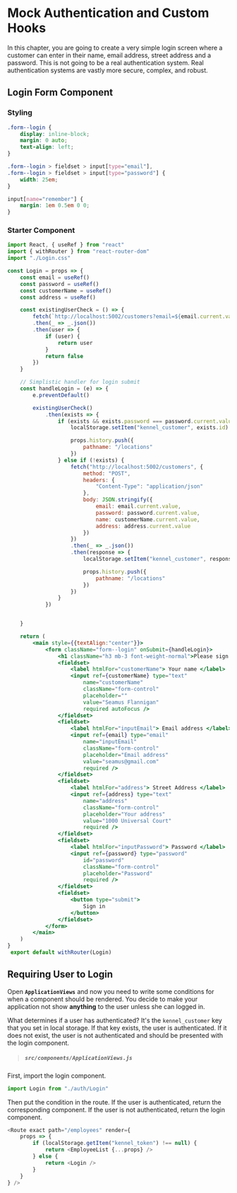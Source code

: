 # Mock Authentication and Custom Hooks

In this chapter, you are going to create a very simple login screen where a customer can enter in their name, email address, street address and a password. This is not going to be a real authentication system. Real authentication systems are vastly more secure, complex, and robust.

## Login Form Component

### Styling

```css
.form--login {
    display: inline-block;
    margin: 0 auto;
    text-align: left;
}

.form--login > fieldset > input[type="email"],
.form--login > fieldset > input[type="password"] {
    width: 25em;
}

input[name="remember"] {
    margin: 1em 0.5em 0 0;
}
```

### Starter Component

```jsx
import React, { useRef } from "react"
import { withRouter } from "react-router-dom"
import "./Login.css"

const Login = props => {
    const email = useRef()
    const password = useRef()
    const customerName = useRef()
    const address = useRef()

    const existingUserCheck = () => {
        fetch(`http://localhost:5002/customers?email=${email.current.value}`)
        .then(_ => _.json())
        .then(user => {
            if (user) {
                return user
            }
            return false
        })
    }

    // Simplistic handler for login submit
    const handleLogin = (e) => {
        e.preventDefault()

        existingUserCheck()
            .then(exists => {
                if (exists && exists.password === password.current.value) {
                    localStorage.setItem("kennel_customer", exists.id)

                    props.history.push({
                        pathname: "/locations"
                    })
                } else if (!exists) {
                    fetch("http://localhost:5002/customers", {
                        method: "POST",
                        headers: {
                            "Content-Type": "application/json"
                        },
                        body: JSON.stringify({
                            email: email.current.value,
                            password: password.current.value,
                            name: customerName.current.value,
                            address: address.current.value
                        })
                    })
                    .then(_ => _.json())
                    .then(response => {
                        localStorage.setItem("kennel_customer", response.id)

                        props.history.push({
                            pathname: "/locations"
                        })
                    })
                }
            })


    }

    return (
        <main style={{textAlign:"center"}}>
            <form className="form--login" onSubmit={handleLogin}>
                <h1 className="h3 mb-3 font-weight-normal">Please sign in</h1>
                <fieldset>
                    <label htmlFor="customerName"> Your name </label>
                    <input ref={customerName} type="text"
                        name="customerName"
                        className="form-control"
                        placeholder=""
                        value="Seamus Flannigan"
                        required autoFocus />
                </fieldset>
                <fieldset>
                    <label htmlFor="inputEmail"> Email address </label>
                    <input ref={email} type="email"
                        name="inputEmail"
                        className="form-control"
                        placeholder="Email address"
                        value="seamus@gmail.com"
                        required />
                </fieldset>
                <fieldset>
                    <label htmlFor="address"> Street Address </label>
                    <input ref={address} type="text"
                        name="address"
                        className="form-control"
                        placeholder="Your address"
                        value="1000 Universal Court"
                        required />
                </fieldset>
                <fieldset>
                    <label htmlFor="inputPassword"> Password </label>
                    <input ref={password} type="password"
                        id="password"
                        className="form-control"
                        placeholder="Password"
                        required />
                </fieldset>
                <fieldset>
                    <button type="submit">
                        Sign in
                    </button>
                </fieldset>
            </form>
        </main>
    )
}
 export default withRouter(Login)
```

## Requiring User to Login

Open **`ApplicationViews`** and now you need to write some conditions for when a component should be rendered. You decide to make your application not show **anything** to the user unless she can logged in.

What determines if a user has authenticated? It's the `kennel_customer` key that you set in local storage. If that key exists, the user is authenticated. If it does not exist, the user is not authenticated and should be presented with the login component.

> ##### `src/components/ApplicationViews.js`

First, import the login component.

```js
import Login from "./auth/Login"
```

Then put the condition in the route. If the user is authenticated, return the corresponding component. If the user is not authenticated, return the login component.

```js
<Route exact path="/employees" render={
    props => {
        if (localStorage.getItem("kennel_token") !== null) {
            return <EmployeeList {...props} />
        } else {
            return <Login />
        }
    }
} />
```